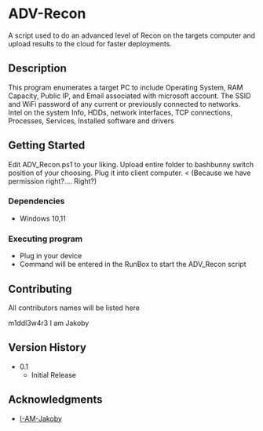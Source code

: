 # ADV-Recon

A script used to do an advanced level of Recon on the targets computer and upload results to the cloud for faster deployments.

## Description

This program enumerates a target PC to include Operating System, RAM Capacity, Public IP, and Email associated with microsoft account.
The SSID and WiFi password of any current or previously connected to networks.
Intel on the system Info, HDDs, network interfaces, TCP connections, Processes, Services, Installed software and drivers 

## Getting Started

Edit ADV_Recon.ps1 to your liking.
Upload entire folder to bashbunny switch position of your choosing.
Plug it into client computer. < (Because we have permission right?.... Right?)

### Dependencies

* Windows 10,11

### Executing program

* Plug in your device
* Command will be entered in the RunBox to start the ADV_Recon script

## Contributing

All contributors names will be listed here

m1ddl3w4r3
I am Jakoby


## Version History

* 0.1
    * Initial Release

## Acknowledgments

* [I-AM-Jakoby](https://github.com/I-Am-Jakoby/Hak5Submissions)